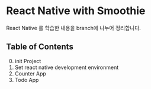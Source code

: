 # React Native with Smoothie

React Native 를 학습한 내용을 
branch에 나누어 정리합니다. 

## Table of Contents

00. init Project
01. Set react native development environment
02. Counter App
03. Todo App
